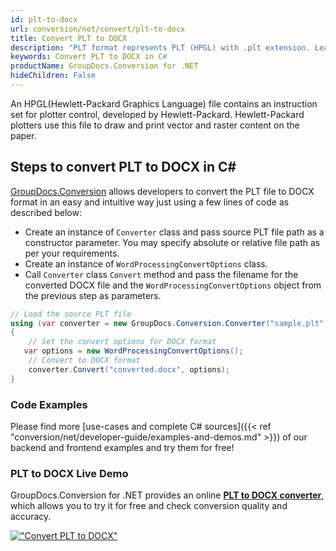 ```yaml
---
id: plt-to-docx
url: conversion/net/convert/plt-to-docx
title: Convert PLT to DOCX
description: "PLT format represents PLT (HPGL) with .plt extension. Learn how to convert PLT to DOCX file programmatically in C# language using GroupDocs.Conversion for .NET library."
keywords: Convert PLT to DOCX in C#
productName: GroupDocs.Conversion for .NET
hideChildren: False
---
```


An HPGL(Hewlett-Packard Graphics Language) file contains an instruction set for plotter control, developed by Hewlett-Packard. Hewlett-Packard plotters use this file to draw and print vector and raster content on the paper.

## Steps to convert PLT to DOCX in C#

[GroupDocs.Conversion](https://products.groupdocs.com/conversion/net) allows developers to convert the PLT file to DOCX format in an easy and intuitive way just using a few lines of code as described below:

* Create an instance of `Converter` class and pass source PLT file path as a constructor parameter. You may specify absolute or relative file path as per your requirements. 
* Create an instance of `WordProcessingConvertOptions` class.
* Call `Converter` class `Convert` method and pass the filename for the converted DOCX file and the `WordProcessingConvertOptions` object from the previous step as parameters.

```csharp
// Load the source PLT file
using (var converter = new GroupDocs.Conversion.Converter("sample.plt"))
{
    // Set the convert options for DOCX format
   var options = new WordProcessingConvertOptions();
    // Convert to DOCX format
    converter.Convert("converted.docx", options);
}
```

### Code Examples

Please find more [use-cases and complete C# sources]({{< ref "conversion/net/developer-guide/examples-and-demos.md" >}}) of our backend and frontend examples and try them for free!

### PLT to DOCX Live Demo

GroupDocs.Conversion for .NET provides an online [**PLT to DOCX converter**](https://products.groupdocs.app/conversion/plt-to-docx), which allows you to try it for free and check conversion quality and accuracy.

[!["Convert PLT to DOCX"](conversion/net/images/convert-to-docx/convert-plt-to-docx.png)](https://products.groupdocs.app/conversion/plt-to-docx)